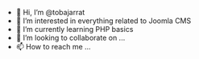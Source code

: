 - 👋 Hi, I’m @tobajarrat
- 👀 I’m interested in everything related to Joomla CMS
- 🌱 I’m currently learning PHP basics
- 💞️ I’m looking to collaborate on ...
- 📫 How to reach me ...

<!---
tobajarrat/tobajarrat is a ✨ special ✨ repository because its `README.md` (this file) appears on your GitHub profile.
You can click the Preview link to take a look at your changes.
--->
